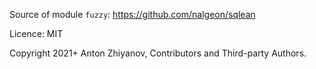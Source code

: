 Source of module `fuzzy`: https://github.com/nalgeon/sqlean

Licence: MIT

Copyright 2021+ Anton Zhiyanov, Contributors and Third-party Authors.
